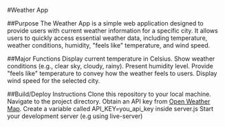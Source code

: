 #Weather App

##Purpose
The Weather App is a simple web application designed to provide users with current weather information for a specific city. It allows users to quickly access essential weather data, including temperature, weather conditions, humidity, "feels like" temperature, and wind speed.

##Major Functions
Display current temperature in Celsius.
Show weather conditions (e.g., clear sky, cloudy, rainy).
Present humidity level.
Provide "feels like" temperature to convey how the weather feels to users.
Display wind speed for the selected city.

##Build/Deploy Instructions
Clone this repository to your local machine.
Navigate to the project directory.
Obtain an API key from [Open Weather Map](https://openweathermap.org/).
Create a variable called API_KEY=you_api_key inside server.js
Start your development server (e.g using live-server)
